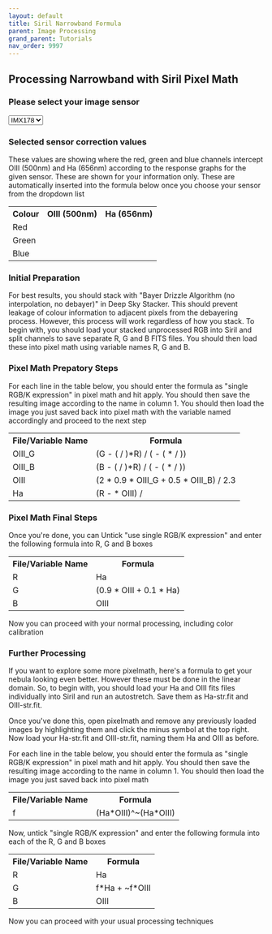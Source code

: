 ```yaml
---
layout: default
title: Siril Narrowband Formula
parent: Image Processing
grand_parent: Tutorials
nav_order: 9997
---
```

## Processing Narrowband with Siril Pixel Math

  <h3>Please select your image sensor</h3>
  <select id="jsonSelect">
    <option value="imx178.json" selected>IMX178</option>
    <option value="imx071.json">IMX071</option>
    <option value="imx290.json">IMX290</option>
    <option value="imx294.json">IMX294</option>
    <option value="imx464.json">IMX464</option>
    <option value="imx477.json">IMX477</option>
    <option value="imx533.json">IMX533</option>
    <option value="imx585.json">IMX585</option>
    <option value="imx662.json">IMX662</option>
  </select>

<p id="templateOutput">
<h3>Selected sensor correction values</h3>
These values are showing where the red, green and blue channels intercept OIII (500nm) and Ha (656nm) according to the response graphs for the given sensor. These are shown for your information only. These are automatically inserted into the formula below once you choose your sensor from the dropdown list
<table>
<tr><th>Colour</th><th>OIII (500nm)</th><th>Ha (656nm)</th></tr>
<tr><td>Red</td><td><span data-key="red.oiii"/></td><td><span data-key="red.ha"/></td></tr>
<tr><td>Green</td><td><span data-key="green.oiii"/></td><td><span data-key="green.ha"/></td></tr>
<tr><td>Blue</td><td><span data-key="blue.oiii"/></td><td><span data-key="blue.ha"/></td></tr>
</table>
<h3>Initial Preparation</h3>
For best results, you should stack with "Bayer Drizzle Algorithm (no interpolation, no debayer)" in Deep Sky Stacker. This should prevent leakage of colour information to adjacent pixels from the debayering process. However, this process will work regardless of how you stack. To begin with, you should load your stacked unprocessed RGB into Siril and split channels to save separate R, G and B FITS files. You should then load these into pixel math using variable names R, G and B. 

<h3>Pixel Math Prepatory Steps</h3>
For each line in the table below, you should enter the formula as "single RGB/K expression" in pixel math and hit apply. You should then save the resulting image according to the name in column 1. You should then load the image you just saved back into pixel math with the variable named accordingly and proceed to the next step
<table>
<tr><th>File/Variable Name</th><th>Formula</th></tr>
<tr><td>OIII_G</td><td>(G - (<span data-key="green.ha"/> / <span data-key="red.ha"/>)*R) / (<span data-key="green.oiii"/> - (<span data-key="green.ha"/> * <span data-key="red.oiii"/> / <span data-key="red.ha"/>))</td></tr>
<tr><td>OIII_B</td><td>(B - (<span data-key="blue.ha"/> / <span data-key="red.ha"/>)*R) / (<span data-key="blue.oiii"/> - (<span data-key="blue.ha"/> * <span data-key="red.oiii"/> / <span data-key="red.ha"/>))</td></tr>
<tr><td>OIII</td><td>(2 * 0.9 * OIII_G + 0.5 * OIII_B) / 2.3</td></tr>
<tr><td>Ha</td><td>(R - <span data-key="red.oiii"/> * OIII) / <span data-key="red.ha"/></td></tr>
</table>

<h3>Pixel Math Final Steps</h3>
Once you're done, you can Untick "use single RGB/K expression" and enter the following formula into  R, G and B boxes
<table>
<tr><th>File/Variable Name</th><th>Formula</th></tr>
<tr><td>R</td><td>Ha</td></tr>
<tr><td>G</td><td>(0.9 * OIII + 0.1 * Ha)</td></tr>
<tr><td>B</td><td>OIII</td></tr>
</table>
Now you can proceed with your normal processing, including color calibration

<h3>Further Processing</h3>
<p>If you want to explore some more pixelmath, here's a formula to get your nebula looking even better. However these must be done in the linear domain. So, to begin with, you should load your Ha and OIII fits files individually into Siril and run an autostretch. Save them as Ha-str.fit and OIII-str.fit.</p>

<p>Once you've done this, open pixelmath and remove any previously loaded images by highlighting them and click the minus symbol at the top right. Now load your Ha-str.fit and OIII-str.fit, naming them Ha and OIII as before.</p>

<p>For each line in the table below, you should enter the formula as "single RGB/K expression" in pixel math and hit apply. You should then save the resulting image according to the name in column 1. You should then load the image you just saved back into pixel math</p>

<table>
<tr><th>File/Variable Name</th><th>Formula</th></tr>
<tr><td>f</td><td>(Ha*OIII)^~(Ha*OIII)</td></tr>
</table>

Now, untick "single RGB/K expression" and enter the following formula into each of the R, G and B boxes

<table>
<tr><th>File/Variable Name</th><th>Formula</th></tr>
<tr><td>R</td><td>Ha</td></tr>
<tr><td>G</td><td>f*Ha + ~f*OIII</td></tr>
<tr><td>B</td><td>OIII</td></tr>
</table>

Now you can proceed with your usual processing techniques

</p>

<script type="text/javascript" src="/assets/js/pixelmath.js?{{site.time | date: '%s'}}"></script>
